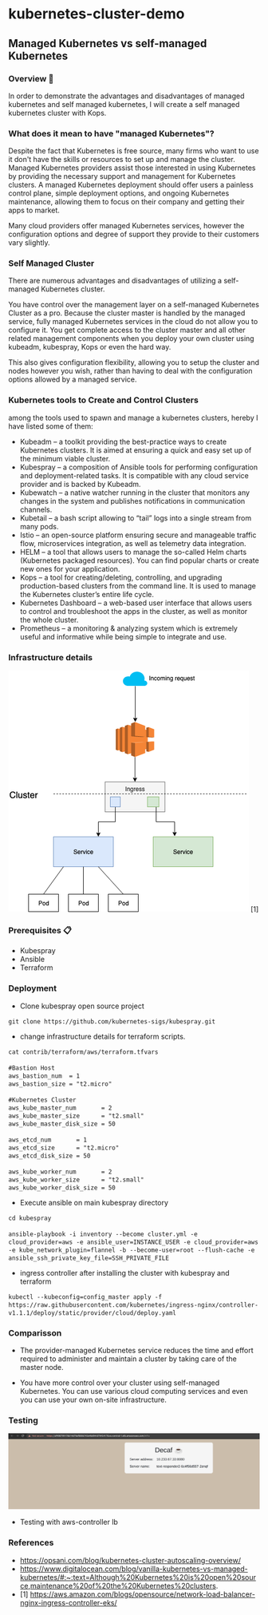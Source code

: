 # kubernetes-cluster-demo

## Managed Kubernetes vs self-managed Kubernetes

### Overview 🔧

In order to demonstrate the advantages and disadvantages of managed kubernetes and self managed kubernetes, I will create a self managed kubernetes cluster with Kops.

### What does it mean to have "managed Kubernetes"?

Despite the fact that Kubernetes is free source, many firms who want to use it don't have the skills or resources to set up and manage the cluster. Managed Kubernetes providers assist those interested in using Kubernetes by providing the necessary support and management for Kubernetes clusters. A managed Kubernetes deployment should offer users a painless control plane, simple deployment options, and ongoing Kubernetes maintenance, allowing them to focus on their company and getting their apps to market.

Many cloud providers offer managed Kubernetes services, however the configuration options and degree of support they provide to their customers vary slightly.

### Self Managed Cluster
There are numerous advantages and disadvantages of utilizing a self-managed Kubernetes cluster.

You have control over the management layer on a self-managed Kubernetes Cluster as a pro. Because the cluster master is handled by the managed service, fully managed Kubernetes services in the cloud do not allow you to configure it. You get complete access to the cluster master and all other related management components when you deploy your own cluster using kubeadm, kubespray, Kops or even the hard way.

This also gives configuration flexibility, allowing you to setup the cluster and nodes however you wish, rather than having to deal with the configuration options allowed by a managed service.

### Kubernetes tools to Create and Control Clusters
among the tools used to spawn and manage a kubernetes clusters, hereby I have listed some of them:
- Kubeadm – a toolkit providing the best-practice ways to create Kubernetes clusters. It is aimed at ensuring a quick and easy set up of the minimum viable cluster.
- Kubespray – a composition of Ansible tools for performing configuration and deployment-related tasks. It is compatible with any cloud service provider and is backed by Kubeadm.
- Kubewatch – a native watcher running in the cluster that monitors any changes in the system and publishes notifications in communication channels.
- Kubetail – a bash script allowing to “tail” logs into a single stream from many pods.
- Istio – an open-source platform ensuring secure and manageable traffic flow, microservices integration, as well as telemetry data integration.
- HELM – a tool that allows users to manage the so-called Helm charts (Kubernetes packaged resources). You can find popular charts or create new ones for your application.
- Kops – a tool for creating/deleting, controlling, and upgrading production-based clusters from the command line. It is used to manage the Kubernetes cluster’s entire life cycle.
- Kubernetes Dashboard – a web-based user interface that allows users to control and troubleshoot the apps in the cluster, as well as monitor the whole cluster.
- Prometheus – a monitoring & analyzing system which is extremely useful and informative while being simple to integrate and use.


### Infrastructure details

![cluster diagram](images/lb_ingress.png) [1]

### Prerequisites 📋
- Kubespray
- Ansible
- Terraform

### Deployment 
- Clone kubespray open source project
```
git clone https://github.com/kubernetes-sigs/kubespray.git
```
- change infrastructure details for terraform scripts.
```
cat contrib/terraform/aws/terraform.tfvars

#Bastion Host
aws_bastion_num  = 1
aws_bastion_size = "t2.micro"

#Kubernetes Cluster
aws_kube_master_num       = 2
aws_kube_master_size      = "t2.small"
aws_kube_master_disk_size = 50

aws_etcd_num       = 1
aws_etcd_size      = "t2.micro"
aws_etcd_disk_size = 50

aws_kube_worker_num       = 2
aws_kube_worker_size      = "t2.small"
aws_kube_worker_disk_size = 50

```

- Execute ansible on main kubespray directory
```
cd kubespray

ansible-playbook -i inventory --become cluster.yml -e cloud_provider=aws -e ansible_user=INSTANCE_USER -e cloud_provider=aws -e kube_network_plugin=flannel -b --become-user=root --flush-cache -e ansible_ssh_private_key_file=SSH_PRIVATE_FILE
```

- ingress controller after installing the cluster with kubespray and terraform
```
kubectl --kubeconfig=config_master apply -f https://raw.githubusercontent.com/kubernetes/ingress-nginx/controller-v1.1.1/deploy/static/provider/cloud/deploy.yaml
```

### Comparisson 
- The provider-managed Kubernetes service reduces the time and effort required to administer and maintain a cluster by taking care of the master node.

- You have more control over your cluster using self-managed Kubernetes. You can use various cloud computing services and even you can use your own on-site infrastructure.

### Testing
![Cluster details summary](images/cluster_nginx_lb.png)

- Testing with aws-controller lb 

### References
- https://opsani.com/blog/kubernetes-cluster-autoscaling-overview/ 
- https://www.digitalocean.com/blog/vanilla-kubernetes-vs-managed-kubernetes/#:~:text=Although%20Kubernetes%20is%20open%20source,maintenance%20of%20the%20Kubernetes%20clusters. 
- [1] https://aws.amazon.com/blogs/opensource/network-load-balancer-nginx-ingress-controller-eks/

 
